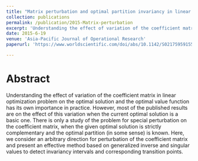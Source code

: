 ```yaml
---
title: "Matrix perturbation and optimal partition invariancy in linear optimization"
collection: publications
permalink: /publication/2015-Matrix-perturbation
excerpt: 'Understanding the effect of variation of the coefficient matrix in linear optimization problem on the optimal solution and the optimal value function has its own importance in practice.'
date: 2015-6-19
venue: 'Asia-Pacific Journal of Operational Research'
paperurl: 'https://www.worldscientific.com/doi/abs/10.1142/S021759591550013X'

---
```

Abstract
======
  Understanding the effect of variation of the coefficient matrix in linear optimization problem on the optimal solution and the optimal value function has its own importance in practice. However, most of the published results are on the effect of this variation when the current optimal solution is a basic one. There is only a study of the problem for special perturbation on the coefficient matrix, when the given optimal solution is strictly complementary and the optimal partition (in some sense) is known. Here, we consider an arbitrary direction for perturbation of the coefficient matrix and present an effective method based on generalized inverse and singular values to detect invariancy intervals and corresponding transition points.

